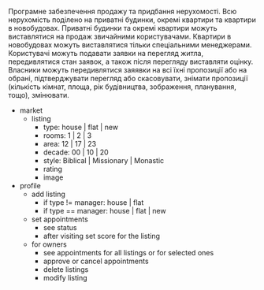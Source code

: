 Програмне забезпечення продажу та придбання нерухомості. Всю нерухомість поділено на приватні будинки, окремі квартири та квартири в новобудовах. Приватні будинки та окремі квартири можуть виставлятися на продаж звичайними користувачами. Квартири в новобудовах можуть виставлятися тільки спеціальними менеджерами. Користувачі можуть подавати заявки на перегляд житла, передивлятися стан заявок, а також після перегляду виставляти оцінку. Власники можуть передивлятися заяявки на всі їхні пропозиції або на обрані, підтверджувати перегляд або скасовувати, знімати пропозиції (кількість кімнат, площа, рік будівництва, зображення, планування, тощо), змінювати.

- market 
  - listing 
    - type: house | flat | new
    - rooms: 1 | 2 | 3
    - area: 12 | 17 | 23
    - decade: 00 | 10 | 20
    - style: Biblical | Missionary | Monastic
    - rating
    - image
- profile 
  - add listing 
    - if type != manager: house | flat
    - if type == manager: house | flat | new
  - set appointments 
    - see status 
    - after visiting set score for the listing
  - for owners 
    - see appointments for all listings or for selected ones
    - approve or cancel appointments
    - delete listings 
    - modify listing